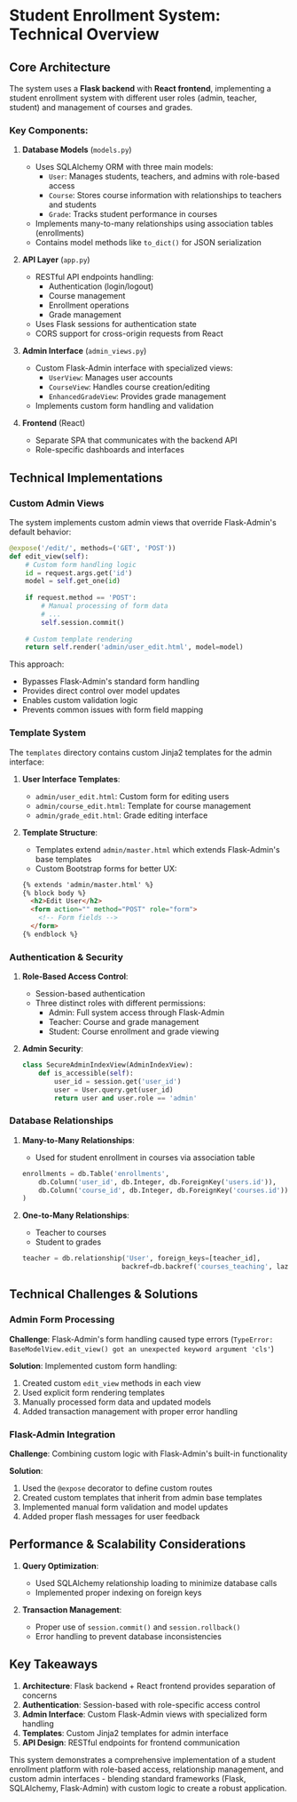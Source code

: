 # Student Enrollment System: Technical Overview

## Core Architecture
The system uses a **Flask backend** with **React frontend**, implementing a student enrollment system with different user roles (admin, teacher, student) and management of courses and grades.

### Key Components:

1. **Database Models** (`models.py`)
   - Uses SQLAlchemy ORM with three main models:
     - `User`: Manages students, teachers, and admins with role-based access
     - `Course`: Stores course information with relationships to teachers and students
     - `Grade`: Tracks student performance in courses
   - Implements many-to-many relationships using association tables (enrollments)
   - Contains model methods like `to_dict()` for JSON serialization

2. **API Layer** (`app.py`)
   - RESTful API endpoints handling:
     - Authentication (login/logout)
     - Course management
     - Enrollment operations
     - Grade management
   - Uses Flask sessions for authentication state
   - CORS support for cross-origin requests from React

3. **Admin Interface** (`admin_views.py`)
   - Custom Flask-Admin interface with specialized views:
     - `UserView`: Manages user accounts
     - `CourseView`: Handles course creation/editing
     - `EnhancedGradeView`: Provides grade management
   - Implements custom form handling and validation

4. **Frontend** (React)
   - Separate SPA that communicates with the backend API
   - Role-specific dashboards and interfaces

## Technical Implementations

### Custom Admin Views

The system implements custom admin views that override Flask-Admin's default behavior:

```python
@expose('/edit/', methods=('GET', 'POST'))
def edit_view(self):
    # Custom form handling logic
    id = request.args.get('id')
    model = self.get_one(id)
    
    if request.method == 'POST':
        # Manual processing of form data
        # ...
        self.session.commit()
    
    # Custom template rendering
    return self.render('admin/user_edit.html', model=model)
```

This approach:
- Bypasses Flask-Admin's standard form handling
- Provides direct control over model updates
- Enables custom validation logic
- Prevents common issues with form field mapping

### Template System

The `templates` directory contains custom Jinja2 templates for the admin interface:

1. **User Interface Templates**:
   - `admin/user_edit.html`: Custom form for editing users
   - `admin/course_edit.html`: Template for course management
   - `admin/grade_edit.html`: Grade editing interface

2. **Template Structure**:
   - Templates extend `admin/master.html` which extends Flask-Admin's base templates
   - Custom Bootstrap forms for better UX:
   ```html
   {% extends 'admin/master.html' %}
   {% block body %}
     <h2>Edit User</h2>
     <form action="" method="POST" role="form">
       <!-- Form fields -->
     </form>
   {% endblock %}
   ```

### Authentication & Security

1. **Role-Based Access Control**:
   - Session-based authentication
   - Three distinct roles with different permissions:
     - Admin: Full system access through Flask-Admin
     - Teacher: Course and grade management
     - Student: Course enrollment and grade viewing

2. **Admin Security**:
   ```python
   class SecureAdminIndexView(AdminIndexView):
       def is_accessible(self):
           user_id = session.get('user_id')
           user = User.query.get(user_id)
           return user and user.role == 'admin'
   ```

### Database Relationships

1. **Many-to-Many Relationships**:
   - Used for student enrollment in courses via association table
   ```python
   enrollments = db.Table('enrollments',
       db.Column('user_id', db.Integer, db.ForeignKey('users.id')),
       db.Column('course_id', db.Integer, db.ForeignKey('courses.id'))
   )
   ```

2. **One-to-Many Relationships**:
   - Teacher to courses
   - Student to grades
   ```python
   teacher = db.relationship('User', foreign_keys=[teacher_id],
                            backref=db.backref('courses_teaching', lazy='dynamic'))
   ```

## Technical Challenges & Solutions

### Admin Form Processing

**Challenge**: Flask-Admin's form handling caused type errors (`TypeError: BaseModelView.edit_view() got an unexpected keyword argument 'cls'`)

**Solution**: Implemented custom form handling:
1. Created custom `edit_view` methods in each view
2. Used explicit form rendering templates
3. Manually processed form data and updated models
4. Added transaction management with proper error handling

### Flask-Admin Integration

**Challenge**: Combining custom logic with Flask-Admin's built-in functionality

**Solution**:
1. Used the `@expose` decorator to define custom routes
2. Created custom templates that inherit from admin base templates
3. Implemented manual form validation and model updates
4. Added proper flash messages for user feedback

## Performance & Scalability Considerations

1. **Query Optimization**:
   - Used SQLAlchemy relationship loading to minimize database calls
   - Implemented proper indexing on foreign keys

2. **Transaction Management**:
   - Proper use of `session.commit()` and `session.rollback()`
   - Error handling to prevent database inconsistencies

## Key Takeaways

1. **Architecture**: Flask backend + React frontend provides separation of concerns
2. **Authentication**: Session-based with role-specific access control
3. **Admin Interface**: Custom Flask-Admin views with specialized form handling
4. **Templates**: Custom Jinja2 templates for admin interface
5. **API Design**: RESTful endpoints for frontend communication

This system demonstrates a comprehensive implementation of a student enrollment platform with role-based access, relationship management, and custom admin interfaces - blending standard frameworks (Flask, SQLAlchemy, Flask-Admin) with custom logic to create a robust application.
